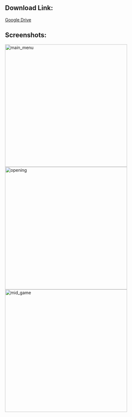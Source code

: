 <h2>Download Link:</h2>
<a target="_blank" href="https://drive.google.com/file/d/1_pk4fY0K1uHQsxn-pbOkF4yuMjsQOJ7F/view?usp=drive_link">Google Drive</a>

<h2>Screenshots:</h2>
<img width="402" alt="main_menu" src="https://github.com/user-attachments/assets/e623e624-9252-4d92-887e-9133e2845d46">
<img width="402" alt="opening" src="https://github.com/user-attachments/assets/a90a9bbe-16ec-4e80-81a4-bc6b8a8ee96f">
<img width="402" alt="mid_game" src="https://github.com/user-attachments/assets/83e6aaf1-cbf5-4820-87bb-163bf889f87b">
